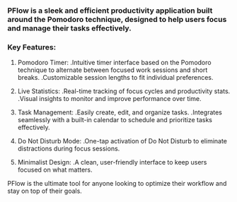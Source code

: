 ### **PFlow** is a sleek and efficient productivity application built around the Pomodoro technique, designed to help users focus and manage their tasks effectively. 

### Key Features:
1. Pomodoro Timer:
  .Intuitive timer interface based on the Pomodoro technique to alternate between focused work sessions and short breaks.
  .Customizable session lengths to fit individual preferences.

2. Live Statistics:
   .Real-time tracking of focus cycles and productivity stats.
   .Visual insights to monitor and improve performance over time.

3. Task Management:
   .Easily create, edit, and organize tasks.
   .Integrates seamlessly with a built-in calendar to schedule and prioritize tasks effectively.

4. Do Not Disturb Mode:
   .One-tap activation of Do Not Disturb to eliminate distractions during focus sessions.

5. Minimalist Design:
   .A clean, user-friendly interface to keep users focused on what matters.

PFlow is the ultimate tool for anyone looking to optimize their workflow and stay on top of their goals.
